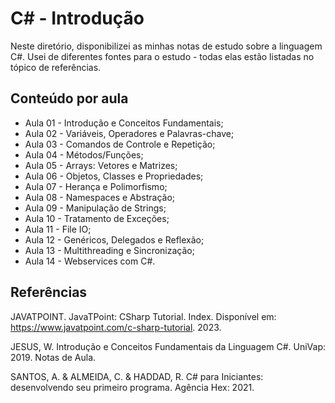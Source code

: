 # C# - Introdução

Neste diretório, disponibilizei as minhas notas de estudo sobre a linguagem C#. Usei de diferentes fontes para o estudo - todas elas estão listadas no tópico de referências.

## Conteúdo por aula
- Aula 01 - Introdução e Conceitos Fundamentais;
- Aula 02 - Variáveis, Operadores e Palavras-chave;
- Aula 03 - Comandos de Controle e Repetição;
- Aula 04 - Métodos/Funções;
- Aula 05 - Arrays: Vetores e Matrizes;
- Aula 06 - Objetos, Classes e Propriedades;
- Aula 07 - Herança e Polimorfismo;
- Aula 08 - Namespaces e Abstração;
- Aula 09 - Manipulação de Strings;
- Aula 10 - Tratamento de Exceções;
- Aula 11 - File IO;
- Aula 12 - Genéricos, Delegados e Reflexão;
- Aula 13 - Multithreading e Sincronização;
- Aula 14 - Webservices com C#.

## Referências

JAVATPOINT. JavaTPoint: CSharp Tutorial. Index. Disponível em: <https://www.javatpoint.com/c-sharp-tutorial>. 2023.

JESUS, W. Introdução e Conceitos Fundamentais da Linguagem C#. UniVap: 2019. Notas de Aula.

SANTOS, A. & ALMEIDA, C. & HADDAD, R. C# para Iniciantes: desenvolvendo seu primeiro programa. Agência Hex: 2021.
